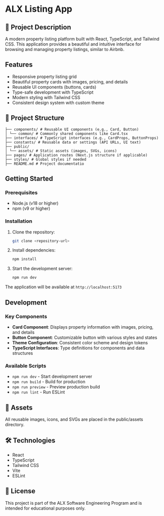 # ALX Listing App

## 📌 Project Description

A modern property listing platform built with React, TypeScript, and Tailwind CSS. This application provides a beautiful and intuitive interface for browsing and managing property listings, similar to Airbnb.

## Features

- Responsive property listing grid
- Beautiful property cards with images, pricing, and details
- Reusable UI components (buttons, cards)
- Type-safe development with TypeScript
- Modern styling with Tailwind CSS
- Consistent design system with custom theme

## 🧱 Project Structure

```
├── components/ # Reusable UI components (e.g., Card, Button)
│ └── common/ # Commonly shared components like Card.tsx
├── interfaces/ # TypeScript interfaces (e.g., CardProps, ButtonProps)
├── constants/ # Reusable data or settings (API URLs, UI text)
├── public/
│ └── assets/ # Static assets (images, SVGs, icons)
├── pages/ # Application routes (Next.js structure if applicable)
├── styles/ # Global styles if needed
├── README.md # Project documentatio

```

## Getting Started

### Prerequisites

- Node.js (v18 or higher)
- npm (v9 or higher)

### Installation

1. Clone the repository:

   ```bash
   git clone <repository-url>
   ```

2. Install dependencies:

   ```bash
   npm install
   ```

3. Start the development server:
   ```bash
   npm run dev
   ```

The application will be available at `http://localhost:5173`

## Development

### Key Components

- **Card Component**: Displays property information with images, pricing, and details
- **Button Component**: Customizable button with various styles and states
- **Theme Configuration**: Consistent color scheme and design tokens
- **TypeScript Interfaces**: Type definitions for components and data structures

### Available Scripts

- `npm run dev` - Start development server
- `npm run build` - Build for production
- `npm run preview` - Preview production build
- `npm run lint` - Run ESLint

## 📂 Assets

All reusable images, icons, and SVGs are placed in the public/assets directory.

## 🛠 Technologies

- React 
- TypeScript
- Tailwind CSS
- Vite
- ESLint

## 📜 License

This project is part of the ALX Software Engineering Program and is intended for educational purposes only.